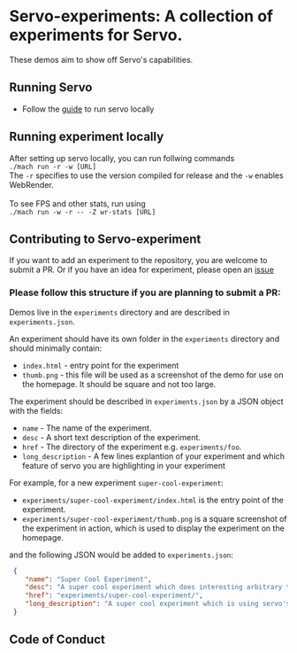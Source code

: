 # Servo-experiments: A collection of experiments for Servo.

These demos aim to show off Servo's capabilities.

## Running Servo
* Follow the [guide](https://github.com/servo/servo#readme) to run servo locally

## Running experiment locally
After setting up servo locally, you can run follwing commands <br />
`./mach run -r -w [URL]` <br />
The `-r` specifies to use the version compiled for release and the `-w` enables WebRender.
<br /><br />
To see FPS and other stats, run using <br />
`./mach run -w -r -- -Z wr-stats [URL]`


## Contributing to Servo-experiment
If you want to add an experiment to the repository, you are welcome to submit a PR. Or if you have an idea for experiment, please open an [issue](https://github.com/servo/servo-experiments/issues)


### Please follow this structure if you are planning to submit a PR:
Demos live in the `experiments` directory and are described in `experiments.json`.

An experiment should have its own folder in the `experiments` directory and should minimally contain:
* `index.html` - entry point for the experiment
* `thumb.png` - this file will be used as a screenshot of the demo for use on the homepage.  It should be square and not too large.

The experiment should be described in `experiments.json` by a JSON object with the fields:
* `name` - The name of the experiment.
* `desc` - A short text description of the experiment.
* `href` - The directory of the experiment e.g. `experiments/foo`.
* `long_description` - A few lines explantion of your experiment and which feature of servo you are highlighting in your experiment

For example, for a new experiment `super-cool-experiment`:
* `experiments/super-cool-experiment/index.html` is the entry point of the experiment.
* `experiments/super-cool-experiment/thumb.png` is a square screenshot of the experiment in action, which is used to display the experiment on the homepage.

and the following JSON would be added to `experiments.json`:
 ```JSON
  {
     "name": "Super Cool Experiment",
     "desc": "A super cool experiment which does interesting arbitrary things.",
     "href": "experiments/super-cool-experiment/",
     "long_description": "A super cool experiment which is using servo's xyz feature to xyz things..."
  }
  ```

## Code of Conduct